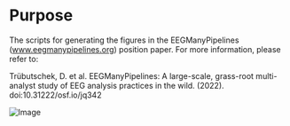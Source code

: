 # Purpose

The scripts for generating the figures in the EEGManyPipelines (www.eegmanypipelines.org) position paper. For more information, please refer to:

Trübutschek, D. et al. EEGManyPipelines: A large-scale, grass-root multi-analyst study of EEG analysis practices in the wild. (2022). doi:10.31222/osf.io/jq342

![Image](https://pbs.twimg.com/media/Fj2MlynWYAQ8XbT?format=png&name=small "Figure")
